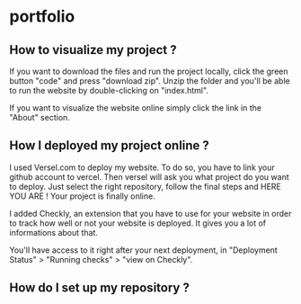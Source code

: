 # portfolio
## How to visualize my project ?

If you want to download the files and run the project locally, click the green button "code" and press "download zip".
Unzip the folder and you'll be able to run the website by double-clicking on "index.html".

If you want to visualize the website online simply click the link in the "About" section.

## How I deployed my project online ?

I used Versel.com to deploy my website. To do so, you have to link your github account to vercel. Then versel will ask you what project do you want to deploy. Just select the right repository, follow the final steps and HERE YOU ARE ! Your project is finally online.

I added Checkly, an extension that you have to use for your website in order to track how well or not your website is deployed. It gives you a lot of informations about that.

You'll have access to it right after your next deployment, in "Deployment Status" > "Running checks" > "view on Checkly".

##  How do I set up my repository ?



